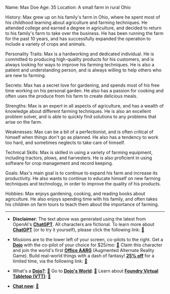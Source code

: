Name: Max Doe
Age: 35
Location: A small farm in rural Ohio

History:
Max grew up on his family's farm in Ohio, where he spent most of his childhood learning about agriculture and farming techniques. He attended college and earned a degree in agriculture, and decided to return to his family's farm to take over the business. He has been running the farm for the past 10 years, and has successfully expanded the operation to include a variety of crops and animals.

Personality Traits:
Max is a hardworking and dedicated individual. He is committed to producing high-quality products for his customers, and is always looking for ways to improve his farming techniques. He is also a patient and understanding person, and is always willing to help others who are new to farming.

Secrets:
Max has a secret love for gardening, and spends most of his free time working on his personal garden. He also has a passion for cooking and often uses the produce from his farm to create delicious meals.

Strengths:
Max is an expert in all aspects of agriculture, and has a wealth of knowledge about different farming techniques. He is also an excellent problem solver, and is able to quickly find solutions to any problems that arise on the farm.

Weaknesses:
Max can be a bit of a perfectionist, and is often critical of himself when things don't go as planned. He also has a tendency to work too hard, and sometimes neglects to take care of himself.

Technical Skills:
Max is skilled in using a variety of farming equipment, including tractors, plows, and harvesters. He is also proficient in using software for crop management and record keeping.

Goals:
Max's main goal is to continue to expand his farm and increase its productivity. He also wants to continue to educate himself on new farming techniques and technology, in order to improve the quality of his products.

Hobbies:
Max enjoys gardening, cooking, and reading books about agriculture. He also enjoys spending time with his family, and often takes his children on farm tours to teach them about the importance of farming.
 

---
* **Disclaimer**: The text above was generated using the latest from OpenAI's [**ChatGPT**](https://openai.com/blog/chatgpt/).  All characters are fictional.  To learn more about [**ChatGPT**](https://openai.com/blog/chatgpt/) (or to try it yourself), please click the following link: [:closed_book:](https://openai.com/blog/chatgpt/)

* Missions are to the lower left of your screen, co-pilots to the right. Get a [**Dojo**](https://workmates.live/marketplace) with the co-pilot of your choice for $25/mo: [:green_book:](https://workmates.live/marketplace) Claim this character and join the world's first [**Office AARG**](https://dojos.world) (Augmented Alternate Reality Game). Build real-world things with a dash of fantasy! [**25% off**](https://blog.workmates.live/deal-on-a-dojo) for a limited time, via the following link: [:green_book:](https://blog.workmates.live/deal-on-a-dojo) 

* What's a [**Dojo?**](https://workdojos.com): [:blue_book:](https://workdojos.com)  Go to [**Dojo's World**](https://dojos.world): [:blue_book:](https://dojos.world)  Learn about [**Foundry Virtual Tabletop (VTT)**](https://foundryvtt.com): [:closed_book:](https://foundryvtt.com/)

* [**Chat now**](https://chat.workmates.live/channel/support): [:ledger:](https://chat.workmates.live/channel/support)